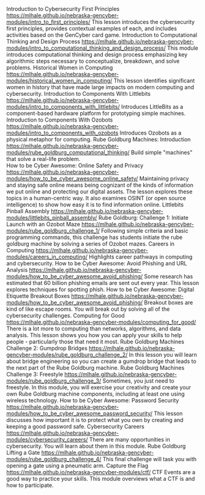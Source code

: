 <!-- tab separated syntax: title (required)	 link_to_module_root (required)	 short description (optional)  -->
Introduction to Cybersecurity First Principles	https://mlhale.github.io/nebraska-gencyber-modules/intro_to_first_principles/  This lesson introduces the cybersecurity first principles, provides contextual examples of each, and includes activities based on the GenCyber card game.
Introduction to Computational Thinking and Design Process https://mlhale.github.io/nebraska-gencyber-modules/intro_to_computational_thinking_and_design_process/  This module introduces computational thinking and design process emphasizing key algorithmic steps necessary to conceptualize, breakdown, and solve problems. 
Historical Women in Computing https://mlhale.github.io/nebraska-gencyber-modules/historical_women_in_computing/ This lesson identifies significant women in history that have made large impacts on modern computing and cybersecurity.
Introduction to Components With Littlebits  https://mlhale.github.io/nebraska-gencyber-modules/intro_to_components_with_littlebits/ Introduces LittleBits as a component-based hardware platform for prototyping simple machines. 
Introduction to Components With Ozobots https://mlhale.github.io/nebraska-gencyber-modules/intro_to_components_with_ozobots Introduces Ozobots as a physical metaphor for computing.
Rube Goldburg Machines: Introduction  https://mlhale.github.io/nebraska-gencyber-modules/rube_goldburg_computational_thinking/  Build simple "machines" that solve a real-life problem.  
How to be Cyber Awesome: Online Safety and Privacy  https://mlhale.github.io/nebraska-gencyber-modules/how_to_be_cyber_awesome_online_safety/ Maintaining privacy and staying safe online means being cognizant of the kinds of information we put online and protecting our digital assets. The lesson explores these topics in a human-centric way. It also examines OSINT (or open source intelligence) to show how easy it is to find information online.
Littlebits Pinball Assembly https://mlhale.github.io/nebraska-gencyber-modules/littlebits_pinball_assembly/ 
Rube Goldburg: Challenge 1: Initiate Launch with an Ozobot Maze https://mlhale.github.io/nebraska-gencyber-modules/rube_goldburg_challenge_1/ Following simple criteria and basic programming commands, this challenge has students initiate the rube goldburg machine by solving a series of Ozobot mazes.
Careers in Computing  https://mlhale.github.io/nebraska-gencyber-modules/careers_in_computing/  Highlights career pathways in computing and cybersecurity. 
How to be Cyber Awesome: Avoid Phishing and URL Analysis  https://mlhale.github.io/nebraska-gencyber-modules/how_to_be_cyber_awesome_avoid_phishing/  Some research has estimated that 60 billion phishing emails are sent out every year. This lesson explores techniques for spotting phish.
How to be Cyber Awesome: Digital Etiquette Breakout Boxes  https://mlhale.github.io/nebraska-gencyber-modules/how_to_be_cyber_awesome_avoid_phishing/  Breakout boxes are kind of like escape rooms. You will break out by solving all of the cybersecurity challenges.
Computing for Good  https://mlhale.github.io/nebraska-gencyber-modules/computing_for_good/  There is a lot more to computing than networks, algorithms, and data analysis. This lesson shows you how you can apply your skills to help people - particularly those that need it most.
Rube Goldburg Machines Challenge 2: Gumpdrop Bridges  https://mlhale.github.io/nebraska-gencyber-modules/rube_goldburg_challenge_2/ In this lesson you will learn about bridge engineering so you can create a gumdrop bridge that leads to the next part of the Rube Goldburg machine.
Rube Goldburg Machines Challenge 3: Freestyle https://mlhale.github.io/nebraska-gencyber-modules/rube_goldburg_challenge_3/ Sometimes, you just need to freestyle. In this module, you will exercise your creativity and create your own Rube Goldburg machine components, including at least one using wireless technology.
How to be Cyber Awesome: Password Security  https://mlhale.github.io/nebraska-gencyber-modules/how_to_be_cyber_awesome_password_security/ This lesson discusses how important it is to protect what you own by creating and keeping a good password safe.
Cybersecurity Careers https://mlhale.github.io/nebraska-gencyber-modules/cybersecurity_careers/ There are many opportunities in cybersecurity. You will learn about them in this module.
Rube Goldburg Lifting a Gate  https://mlhale.github.io/nebraska-gencyber-modules/rube_goldburg_challenge_4/ This final challenge will task you with opening a gate using a pneumatic arm. 
Capture the Flag  https://mlhale.github.io/nebraska-gencyber-modules/ctf/ CTF Events are a good way to practice your skills. This module overviews what a CTF is and how to participate.
